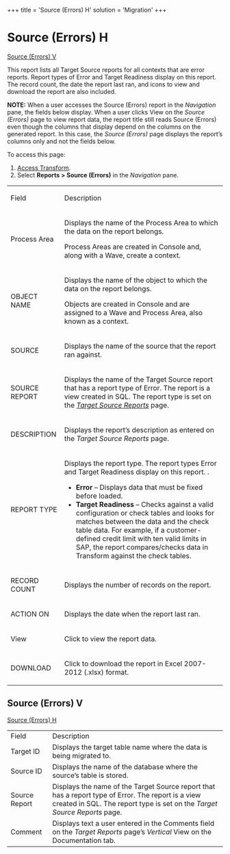 +++
title = 'Source (Errors) H'
solution = 'Migration'
+++

# Source (Errors) H

[Source (Errors) V](#Source_Errors_V)

This report lists all Target Source reports for all contexts that are
error reports. Report types of Error and Target Readiness display on
this report. The record count, the date the report last ran, and icons
to view and download the report are also included.

**NOTE:** When a user accesses the Source (Errors) report in the
<span style="font-style: italic;">Navigation</span> pane, the fields
below display. When a user clicks View on the *Source (Errors)* page to
view report data, the report title still reads Source (Errors) even
though the columns that display depend on the columns on the generated
report. In this case, the *Source (Errors)* page displays the report’s
columns only and not the fields below.

To access this page:

1.  [Access Transform](../Config/Access_Transform.htm).
2.  Select **Reports \> Source (Errors)** in the *Navigation* pane.

<table>
<tbody>
<tr class="odd">
<td><p>Field</p></td>
<td><p>Description</p></td>
</tr>
<tr class="even">
<td><p>Process Area</p></td>
<td><p>Displays the name of the Process Area to which the data on the report belongs.</p>
<p>Process Areas are created in Console and, along with a Wave, create a context.</p></td>
</tr>
<tr class="odd">
<td><p>OBJECT NAME</p></td>
<td><p>Displays the name of the object to which the data on the report belongs.</p>
<p>Objects are created in Console and are assigned to a Wave and Process Area, also known as a context.</p></td>
</tr>
<tr class="even">
<td><p>SOURCE</p></td>
<td><p>Displays the name of the source that the report ran against.</p></td>
</tr>
<tr class="odd">
<td><p>SOURCE REPORT</p></td>
<td><p>Displays the name of the Target Source report that has a report type of Error. The report is a view created in SQL. The report type is set on the <em><a href="Target_Source_Reports_H.htm">Target Source Reports</a></em> page.</p></td>
</tr>
<tr class="even">
<td><p>DESCRIPTION</p></td>
<td><p>Displays the report’s description as entered on the <em>Target Source Reports</em> page.</p></td>
</tr>
<tr class="odd">
<td><p>REPORT TYPE</p></td>
<td><p>Displays the report type. The report types Error and Target Readiness display on this report. .</p>
<ul>
<li><strong>Error</strong> – Displays data that must be fixed before loaded.</li>
<li><strong>Target Readiness</strong> – Checks against a valid configuration or check tables and looks for matches between the data and the check table data. For example, if a customer-defined credit limit with ten valid limits in SAP, the report compares/checks data in Transform against the check tables.</li>
</ul></td>
</tr>
<tr class="even">
<td><p>RECORD COUNT</p></td>
<td><p>Displays the number of records on the report.</p></td>
</tr>
<tr class="odd">
<td><p>ACTION ON</p></td>
<td><p>Displays the date when the report last ran.</p></td>
</tr>
<tr class="even">
<td><p>View</p></td>
<td><p>Click to view the report data.</p></td>
</tr>
<tr class="odd">
<td><p>DOWNLOAD</p></td>
<td><p>Click to download the report in Excel 2007-2012 (.xlsx) format.</p></td>
</tr>
</tbody>
</table>

## <span id="Source_Errors_V"></span>Source (Errors) V

[Source (Errors)
H](#Source_Errors_H)

|               |                                                                                                                                                                                 |
| ------------- | ------------------------------------------------------------------------------------------------------------------------------------------------------------------------------- |
| Field         | Description                                                                                                                                                                     |
| Target ID     | Displays the target table name where the data is being migrated to.                                                                                                             |
| Source ID     | Displays the name of the database where the source’s table is stored.                                                                                                           |
| Source Report | Displays the name of the Target Source report that has a report type of Error. The report is a view created in SQL. The report type is set on the *Target Source Reports* page. |
| Comment       | Displays text a user entered in the Comments field on the *Target Reports* page’s *Vertical* View on the Documentation tab.                                                     |
